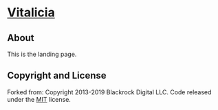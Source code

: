 # [Vitalicia](http://www.vitalicia.com.br)

## About

This is the landing page.

## Copyright and License

Forked from: 
Copyright 2013-2019 Blackrock Digital LLC. Code released under the [MIT](https://github.com/BlackrockDigital/startbootstrap-new-age/blob/gh-pages/LICENSE) license.

